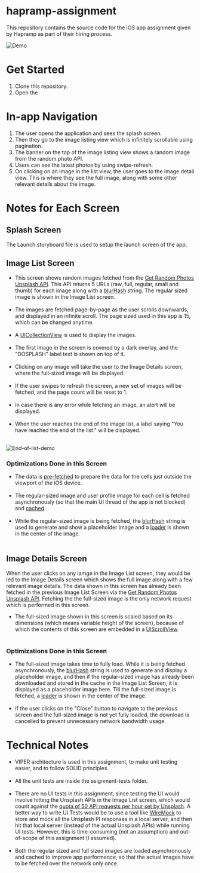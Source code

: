 # hapramp-assignment
This repository contains the source code for the iOS app assignment given by Hapramp as part of their hiring process.

![Demo](https://github.com/DhruvSaraswat/hapramp-assignment/blob/develop/assignment/assignment/Resources/README_Static_Resources/Initial_GIF.gif)

# Get Started
1. Clone this repository.
2. Open the 

# In-app Navigation
1. The user opens the application and sees the splash screen.
2. Then they go to the image listing view which is infinitely scrollable using pagination.
3. The banner on the top of the image listing view shows a random image from the random photo API.
4. Users can see the latest photos by using swipe-refresh.
5. On clicking on an image in the list view, the user goes to the image detail view. This is where they see the full image, along with some other relevant details about the image.

# Notes for Each Screen
## Splash Screen
The Launch.storyboard file is used to setup the launch screen of the app.

## Image List Screen
<ul>
<li>This screen shows random images fetched from the <a href="https://unsplash.com/documentation#get-a-random-photo">Get Random Photos Unsplash API</a>. This API returns 5 URLs (raw, full, regular, small and thumb) for each image along with a <a href="https://github.com/woltapp/blurhash">blurHash</a> string. The regular sized image is shown in the Image List screen.</li><br>
<li>The images are fetched page-by-page as the user scrolls downwards, and displayed in an infinite scroll. The page sized used in this app is 15, which can be changed anytime.</li><br>
<li>A <a href="https://developer.apple.com/documentation/uikit/uicollectionview">UICollectionView</a> is used to display the images.</li><br>
<li>The first image in the screen is covered by a dark overlay, and the "DOSPLASH" label text is shown on top of it.</li><br>
<li>Clicking on any image will take the user to the Image Details screen, where the full-sized image will be displayed.</li><br>
<li>If the user swipes to refresh the screen, a new set of images will be fetched, and the page count will be reset to 1.</li><br>
<li>In case there is any error while fetching an image, an alert will be displayed.</li><br>
<li>When the user reaches the end of the image list, a label saying "You have reached the end of the list." will be displayed.</li><br>
</ul>

![End-of-list-demo](https://github.com/DhruvSaraswat/hapramp-assignment/blob/develop/assignment/assignment/Resources/README_Static_Resources/End_Of_List_Demo.gif)

### Optimizations Done in this Screen
<ul>
<li>The data is <a href="https://developer.apple.com/documentation/uikit/uicollectionviewdatasourceprefetching/1771767-collectionview">pre-fetched</a> to prepare the data for the cells just outside the viewport of the iOS device.</li><br>
<li>The regular-sized image and user profile image for each cell is fetched asynchronously (so that the main UI thread of the app is not blocked) and <a href="https://developer.apple.com/documentation/foundation/nscache">cached</a>.</li><br>
<li>While the regular-sized image is being fetched, the <a href="https://github.com/woltapp/blurhash">blurHash</a> string is used to generate and show a placeholder image and a <a href="https://developer.apple.com/documentation/uikit/uiactivityindicatorview">loader</a> is shown in the center of the image.</li><br>
</ul>

## Image Details Screen
When the user clicks on any iamge in the Image List screen, they would be led to the Image Details screen which shows the full image along with a few relevant image details. The data shown in this screen has already been fetched in the previous Image List Screen via the <a href="https://unsplash.com/documentation#get-a-random-photo">Get Random Photos Unsplash API</a>. Fetching the the full-sized image is the only network request which is performed in this screen.
<ul>
<li>The full-sized image shown in this screen is scaled based on its dimensions (which means variable height of the screen), because of which the contents of this screen are embedded in a <a href="https://developer.apple.com/documentation/uikit/uiscrollview">UIScrollView</a>.</li><br>
</ul>

### Optimizations Done in this Screen
<ul>
<li>The full-sized image takes time to fully load. While it is being fetched asynchronously, the <a href="https://github.com/woltapp/blurhash">blurHash</a> string is used to generate and display a placeholder image, and then if the regular-sized image has already been downloaded and stored in the cache in the Image List Screen, it is displayed as a placeholder image here. Till the full-sized image is fetched, a <a href="https://developer.apple.com/documentation/uikit/uiactivityindicatorview">loader</a> is shown in the center of the image.</li><br>
<li>If the user clicks on the "Close" button to navigate to the previous screen and the full-sized image is not yet fully loaded, the download is cancelled to prevent unnecessary network bandwidth usage.</li>
</ul>


# Technical Notes
<ul>
<li>VIPER architecture is used in this assignment, to make unit testing easier, and to follow SOLID principles.</li><br>
<li>All the unit tests are inside the asignment-tests folder.</li><br>
<li>There are no UI tests in this assignment, since testing the UI would involve hitting the Unsplash APIs in the Image List screen, which would count against the <a href="https://unsplash.com/documentation#rate-limiting">quota of 50 API requests per hour set by Unsplash</a>. A better way to write UI Tests would be to use a tool like <a href="http://wiremock.org/">WireMock</a> to store and mock all the Unsplash PI responses in a local server, and then hit that local server (instead of the actual Unsplash APIs) while running UI tests. However, this is time-consuming (not an assumption) and out-of-scope of this assignment (I assumed).</li><br>
<li>Both the regular sized and full sized images are loaded asynchronously and cached to improve app performance, so that the actual images have to be fetched over the network only once.</li><br>
</ul>

